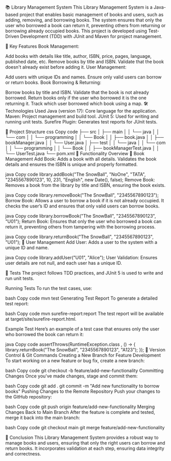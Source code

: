 📚 Library Management System
This Library Management System is a Java-based project that enables basic management of books and users, such as adding, removing, and borrowing books. The system ensures that only the user who borrowed a book can return it, preventing others from returning or borrowing already occupied books. This project is developed using Test-Driven Development (TDD) with JUnit and Maven for project management.

🚀 Key Features
Book Management:

Add books with details like title, author, ISBN, price, pages, language, published date, etc.
Remove books by title and ISBN.
Validate that the book doesn't already exist before adding it.
User Management:

Add users with unique IDs and names.
Ensure only valid users can borrow or return books.
Book Borrowing & Returning:

Borrow books by title and ISBN.
Validate that the book is not already borrowed.
Return books only if the user who borrowed it is the one returning it.
Track which user borrowed which book using a map.
🛠️ Technologies Used
Java (version 17): Core language for the application.
Maven: Project management and build tool.
JUnit 5: Used for writing and running unit tests.
Surefire Plugin: Generates test reports for JUnit tests.

📂 Project Structure
css
Copy code
├── src
│   ├── main
│   │   └── java
│   │       └── com
│   │           └── programming
│   │               └── Book
│   │                   ├── book.java
│   │                   ├── bookManager.java
│   │                   └── User.java
│   ├── test
│   │   └── java
│   │       └── com
│   │           └── programming
│   │               └── Book
│   │                   ├── bookManagerTest.java
│   │                   └── UserTest.java
└── pom.xml
🧩 Functionality Overview
📖 Book Management
Add Book: Adds a book with all details. Validates the book details and ensures the ISBN is unique and properly formatted.

java
Copy code
library.addBook("The SnowBall", "NoOne", "TATA", "2345567890123", 10, 231, "English", new Date(), false);
Remove Book: Removes a book from the library by title and ISBN, ensuring the book exists.

java
Copy code
library.removeBook("The SnowBall", "2345567890123");
Borrow Book: Allows a user to borrow a book if it is not already occupied. It checks the user’s ID and ensures that only valid users can borrow books.

java
Copy code
library.borrowBook("The SnowBall", "2345567890123", "U01");
Return Book: Ensures that only the user who borrowed a book can return it, preventing others from tampering with the borrowing process.

java
Copy code
library.returnBook("The SnowBall", "2345567890123", "U01");
👤 User Management
Add User: Adds a user to the system with a unique ID and name.

java
Copy code
library.addUser("U01", "Alice");
User Validation: Ensures user details are not null, and each user has a unique ID.

🧪 Tests
The project follows TDD practices, and JUnit 5 is used to write and run unit tests.

Running Tests
To run the test cases, use:

bash
Copy code
mvn test
Generating Test Report
To generate a detailed test report:

bash
Copy code
mvn surefire-report:report
The test report will be available at target/site/surefire-report.html.

Example Test
Here’s an example of a test case that ensures only the user who borrowed the book can return it:

java
Copy code
assertThrows(RuntimeException.class , () -> {
library.returnBook("The SnowBall", "2345567890123", "A123");
});
📂 Version Control & Git Commands
Creating a New Branch for Feature Development
To start working on a new feature or bug fix, create a new branch:

bash
Copy code
git checkout -b feature/add-new-functionality
Committing Changes
Once you've made changes, stage and commit them:

bash
Copy code
git add .
git commit -m "Add new functionality to borrow books"
Pushing Changes to the Remote Repository
Push your changes to the GitHub repository:


bash
Copy code
git push origin feature/add-new-functionality
Merging Changes Back to Main Branch
After the feature is complete and tested, merge it back into the main branch:

bash
Copy code
git checkout main
git merge feature/add-new-functionality

🎉 Conclusion
This Library Management System provides a robust way to manage books and users, ensuring that only the right users can borrow and return books. It incorporates validation at each step, ensuring data integrity and correctness.